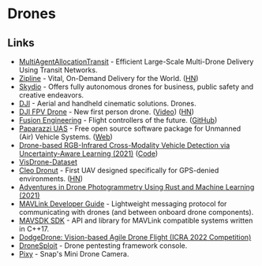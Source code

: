 # Drones

## Links

- [MultiAgentAllocationTransit](https://github.com/sisl/MultiAgentAllocationTransit.jl) - Efficient Large-Scale Multi-Drone Delivery Using Transit Networks.
- [Zipline](https://flyzipline.com/) - Vital, On-Demand Delivery for the World. ([HN](https://news.ycombinator.com/item?id=23445906))
- [Skydio](https://www.skydio.com/) - Offers fully autonomous drones for business, public safety and creative endeavors.
- [DJI](https://www.dji.com/) - Aerial and handheld cinematic solutions. Drones.
- [DJI FPV Drone](https://www.dji.com/nl/dji-fpv) - New first person drone. ([Video](https://www.youtube.com/watch?v=LVoPGlNvHhw)) ([HN](https://news.ycombinator.com/item?id=26325090))
- [Fusion Engineering](https://fusion.engineering/) - Flight controllers of the future. ([GitHub](https://github.com/fusion-engineering))
- [Paparazzi UAS](https://github.com/paparazzi/paparazzi) - Free open source software package for Unmanned (Air) Vehicle Systems. ([Web](https://wiki.paparazziuav.org/wiki/Main_Page))
- [Drone-based RGB-Infrared Cross-Modality Vehicle Detection via Uncertainty-Aware Learning (2021)](https://arxiv.org/abs/2003.02437) ([Code](https://github.com/VisDrone/DroneVehicle))
- [VisDrone-Dataset](https://github.com/VisDrone/VisDrone-Dataset)
- [Cleo Dronut](https://cleorobotics.com/product/) - First UAV designed specifically for GPS-denied environments. ([HN](https://news.ycombinator.com/item?id=29341005))
- [Adventures in Drone Photogrammetry Using Rust and Machine Learning (2021)](http://cmoran.xyz/writing/adventures_in_photogrammetry)
- [MAVLink Developer Guide](https://mavlink.io/en/) - Lightweight messaging protocol for communicating with drones (and between onboard drone components).
- [MAVSDK SDK](https://github.com/mavlink/MAVSDK) - API and library for MAVLink compatible systems written in C++17.
- [DodgeDrone: Vision-based Agile Drone Flight (ICRA 2022 Competition)](https://github.com/uzh-rpg/agile_flight)
- [DroneSploit](https://github.com/dhondta/dronesploit) - Drone pentesting framework console.
- [Pixy](https://pixy.com/) - Snap's Mini Drone Camera.
